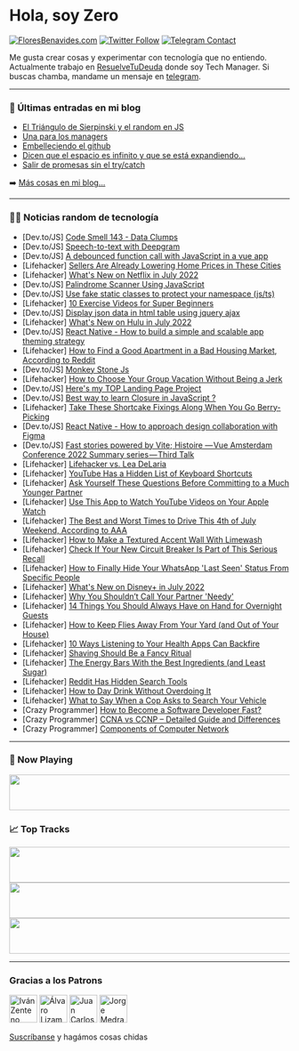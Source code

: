 # Hola, soy Zero

[![FloresBenavides.com](https://img.shields.io/website?down_message=oops&label=MiBlog&style=for-the-badge&up_message=online&url=https%3A%2F%2Ffloresbenavides.com)](https://floresbenavides.com) [![Twitter Follow](https://img.shields.io/twitter/follow/ZeroDragon?color=%231DA1F2&label=Follow&logo=twitter&logoColor=ffffff&style=for-the-badge)](https://twitter.com/zerodragon) [![Telegram Contact](https://img.shields.io/badge/escr%C3%ADbeme-ZeroDragon-%2326A5E4?style=for-the-badge&logo=telegram)](https://t.me/zerodragon)

Me gusta crear cosas y experimentar con tecnología que no entiendo.
Actualmente trabajo en [ResuelveTuDeuda](http://github.com/resuelve) donde soy Tech Manager.
Si buscas chamba, mandame un mensaje en [telegram](https://t.me/zerodragon).

---

### 📕 Últimas entradas en mi blog
<!-- BLOG-POST-LIST:START -->
- [El Triángulo de Sierpinski y el random en JS](https://floresbenavides.com/el-triangulo-de-sierpinski-y-el-random-en-js/)
- [Una para los managers](https://floresbenavides.com/una-para-los-managers/)
- [Embelleciendo el github](https://floresbenavides.com/embelleciendo-el-github/)
- [Dicen que el espacio es infinito y que se está expandiendo…](https://floresbenavides.com/dicen-que-el-espacio-es-infinito-y-que-se-esta-expandiendo/)
- [Salir de promesas sin el try/catch](https://floresbenavides.com/salir-de-promesas-sin-el-try-catch/)
<!-- BLOG-POST-LIST:END -->

➡️ [Más cosas en mi blog...](https://floresbenavides.com)

---

### 👨‍💻 Noticias random de tecnología
<!-- TECH-POSTS:START -->
- [Dev.to/JS] [Code Smell 143 - Data Clumps](https://dev.to/mcsee/code-smell-143-data-clumps-52f6)
- [Dev.to/JS] [Speech-to-text with Deepgram](https://dev.to/nickytonline/speech-to-text-with-deepgram-2b6i)
- [Dev.to/JS] [A debounced function call with JavaScript in a vue app](https://dev.to/readwarn/a-debounced-function-call-with-javascript-in-a-vue-app-3f69)
- [Lifehacker] [Sellers Are Already Lowering Home Prices in These Cities](https://lifehacker.com/sellers-are-already-lowering-home-prices-in-these-citie-1849094355)
- [Lifehacker] [What&#39;s New on Netflix in July 2022](https://lifehacker.com/whats-new-on-netflix-in-july-2022-1849095434)
- [Dev.to/JS] [Palindrome Scanner Using JavaScript](https://dev.to/xinnks/palindrome-scanner-using-javascript-4i1a)
- [Dev.to/JS] [Use fake static classes to protect your namespace &lpar;js/ts&rpar;](https://dev.to/qpwo/use-fake-static-classes-to-protect-your-namespace-jsts-2pfd)
- [Lifehacker] [10 Exercise Videos for Super Beginners](https://lifehacker.com/10-exercise-videos-for-super-beginners-1849094703)
- [Dev.to/JS] [Display json data in html table using jquery ajax](https://dev.to/kodwings/display-json-data-in-html-table-using-jquery-ajax-2f92)
- [Lifehacker] [What&#39;s New on Hulu in July 2022](https://lifehacker.com/whats-new-on-hulu-in-july-2022-1849095278)
- [Dev.to/JS] [React Native - How to build a simple and scalable app theming strategy](https://dev.to/alexandrughinea/react-native-how-to-build-a-simple-and-scalable-app-theming-strategy-4427)
- [Lifehacker] [How to Find a Good Apartment in a Bad Housing Market, According to Reddit](https://lifehacker.com/how-to-find-a-good-apartment-in-a-bad-housing-market-a-1849094224)
- [Dev.to/JS] [Monkey Stone Js](https://dev.to/toutpuissantged/monkey-stone-js-22j1)
- [Lifehacker] [How to Choose Your Group Vacation Without Being a Jerk](https://lifehacker.com/how-to-choose-your-group-vacation-without-being-an-assh-1849094367)
- [Dev.to/JS] [Here&#39;s my TOP Landing Page Project](https://dev.to/taepal467/heres-my-top-landing-page-project-56b1)
- [Dev.to/JS] [Best way to learn Closure in JavaScript ?](https://dev.to/mnathani/best-way-to-learn-closure-in-javascript--29dp)
- [Lifehacker] [Take These Shortcake Fixings Along When You Go Berry-Picking](https://lifehacker.com/take-these-shortcake-fixings-along-when-you-go-berry-pi-1849094307)
- [Dev.to/JS] [React Native - How to approach design collaboration with Figma](https://dev.to/alexandrughinea/react-native-how-to-approach-design-collaboration-with-figma-4pnf)
- [Dev.to/JS] [Fast stories powered by Vite; Histoire — Vue Amsterdam Conference 2022 Summary series — Third Talk](https://dev.to/mohsen_vaziri/fast-stories-powered-by-vite-histoire-vue-amsterdam-conference-2022-summary-series-third-talk-543n)
- [Lifehacker] [Lifehacker vs. Lea DeLaria](https://lifehacker.com/lifehacker-vs-lea-delaria-1849093598)
- [Lifehacker] [YouTube Has a Hidden List of Keyboard Shortcuts](https://lifehacker.com/youtube-has-a-hidden-list-of-keyboard-shortcuts-1849093707)
- [Lifehacker] [Ask Yourself These Questions Before Committing to a Much Younger Partner](https://lifehacker.com/ask-yourself-these-questions-before-committing-to-a-muc-1849068844)
- [Lifehacker] [Use This App to Watch YouTube Videos on Your Apple Watch](https://lifehacker.com/use-this-app-to-watch-youtube-videos-on-your-apple-watc-1849092759)
- [Lifehacker] [The Best and Worst Times to Drive This 4th of July Weekend, According to AAA](https://lifehacker.com/the-best-and-worst-times-to-drive-this-4th-of-july-week-1849092740)
- [Lifehacker] [How to Make a Textured Accent Wall With Limewash](https://lifehacker.com/how-to-make-a-textured-accent-wall-with-limewash-1849091886)
- [Lifehacker] [Check If Your New Circuit Breaker Is Part of This Serious Recall](https://lifehacker.com/check-if-your-new-circuit-breaker-is-part-of-this-serio-1849092339)
- [Lifehacker] [How to Finally Hide Your WhatsApp &#39;Last Seen&#39; Status From Specific People](https://lifehacker.com/how-to-finally-hide-your-whatsapp-last-seen-status-from-1849092145)
- [Lifehacker] [What&#39;s New on Disney+ in July 2022](https://lifehacker.com/whats-new-on-disney-in-july-2022-1849092538)
- [Lifehacker] [Why You Shouldn’t Call Your Partner &#39;Needy&#39;](https://lifehacker.com/why-you-shouldn-t-call-your-partner-needy-1849076984)
- [Lifehacker] [14 Things You Should Always Have on Hand for Overnight Guests](https://lifehacker.com/14-things-you-should-always-have-on-hand-for-overnight-1849090450)
- [Lifehacker] [How to Keep Flies Away From Your Yard &lpar;and Out of Your House&rpar;](https://lifehacker.com/how-to-keep-flies-away-from-your-yard-and-out-of-your-1849091606)
- [Lifehacker] [10 Ways Listening to Your Health Apps Can Backfire](https://lifehacker.com/10-ways-listening-to-your-health-apps-can-backfire-1849090828)
- [Lifehacker] [Shaving Should Be a Fancy Ritual](https://lifehacker.com/shaving-should-be-a-fancy-ritual-1849090730)
- [Lifehacker] [The Energy Bars With the Best Ingredients &lpar;and Least Sugar&rpar;](https://lifehacker.com/the-energy-bars-with-the-best-ingredients-and-least-su-1849088219)
- [Lifehacker] [Reddit Has Hidden Search Tools](https://lifehacker.com/reddit-has-hidden-search-tools-1849089864)
- [Lifehacker] [How to Day Drink Without Overdoing It](https://lifehacker.com/how-to-day-drink-without-overdoing-it-1849090132)
- [Lifehacker] [What to Say When a Cop Asks to Search Your Vehicle](https://lifehacker.com/what-to-say-when-a-cop-asks-to-search-your-vehicle-1849090424)
- [Crazy Programmer] [How to Become a Software Developer Fast?](https://www.thecrazyprogrammer.com/2022/06/how-to-become-a-software-developer-fast.html)
- [Crazy Programmer] [CCNA vs CCNP – Detailed Guide and Differences](https://www.thecrazyprogrammer.com/2022/06/ccna-vs-ccnp.html)
- [Crazy Programmer] [Components of Computer Network](https://www.thecrazyprogrammer.com/2022/06/components-of-computer-network.html)<!-- TECH-POSTS:END -->

---

### 🎵 Now Playing
<a href="https://spotify-now-playing-dun.vercel.app/now-playing?open"><img src="https://spotify-now-playing-dun.vercel.app/now-playing" width="540" height="64"></a>

### 📈 Top Tracks
<a href="https://spotify-now-playing-dun.vercel.app/top-tracks?i=1&open"><img src="https://spotify-now-playing-dun.vercel.app/top-tracks?i=1" width="540" height="64"></a>
<a href="https://spotify-now-playing-dun.vercel.app/top-tracks?i=2&open"><img src="https://spotify-now-playing-dun.vercel.app/top-tracks?i=2" width="540" height="64"></a>
<a href="https://spotify-now-playing-dun.vercel.app/top-tracks?i=3&open"><img src="https://spotify-now-playing-dun.vercel.app/top-tracks?i=3" width="540" height="64"></a>

---

### Gracias a los Patrons
[<img src="https://avatars.githubusercontent.com/u/243380?v=4" alt="Iván Zenteno" width="50px">](https://github.com/k001) [<img src="https://avatars.githubusercontent.com/u/19955639?v=4" alt="Álvaro Lizama" width="50px">](https://github.com/alvarolizama) [<img src="https://avatars.githubusercontent.com/u/2718753?v=4" alt="Juan Carlos Ruiz" width="50px">](https://github.com/JuanCrg90) [<img src="https://avatars.githubusercontent.com/u/37025?v=4" alt="Jorge Medrano" width="50px">](https://github.com/h1pp1e) 

[Suscríbanse](https://www.patreon.com/zerodragon) y hagámos cosas chidas
